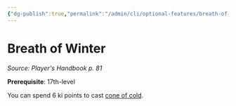 ```yaml
---
{"dg-publish":true,"permalink":"/admin/cli/optional-features/breath-of-winter/","tags":["compendium/src/5e/phb","optional-feature/ed"],"updated":"2025-01-11T15:32:21.772+00:00"}
---
```


# Breath of Winter
*Source: Player's Handbook p. 81*  

**Prerequisite**: 17th-level

You can spend 6 ki points to cast [cone of cold](/Admin/CLI/spells/cone-of-cold.md).